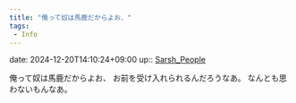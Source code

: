 ```yaml
---
title: "俺って奴は馬鹿だからよお、"
tags:
 - Info
---
```


date: 2024-12-20T14:10:24+09:00
up:: [Sarsh_People](../Bar/Novel/Nacaria/Sarsh_People.md)

俺って奴は馬鹿だからよお、
お前を受け入れられるんだろうなあ。
なんとも思わないもんなあ。